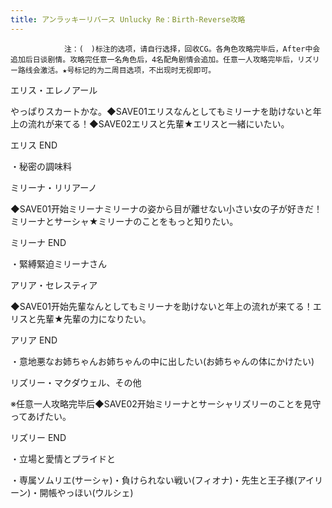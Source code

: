 ```yaml
---
title: アンラッキーリバース Unlucky Re：Birth-Reverse攻略
---
```


                注：(　)标注的选项，请自行选择，回收CG。各角色攻略完毕后，After中会追加后日谈剧情。攻略完任意一名角色后，4名配角剧情会追加。任意一人攻略完毕后，リズリー路线会激活。★号标记的为二周目选项，不出现时无视即可。

エリス・エレノアール

やっぱりスカートかな。◆SAVE01エリスなんとしてもミリーナを助けないと年上の流れが来てる！◆SAVE02エリスと先輩★エリスと一緒にいたい。

エリス END

・秘密の調味料

ミリーナ・リリアーノ

◆SAVE01开始ミリーナミリーナの姿から目が離せない小さい女の子が好きだ！ミリーナとサーシャ★ミリーナのことをもっと知りたい。

ミリーナ END

・緊縛緊迫ミリーナさん

アリア・セレスティア

◆SAVE01开始先輩なんとしてもミリーナを助けないと年上の流れが来てる！エリスと先輩★先輩の力になりたい。

アリア END

・意地悪なお姉ちゃんお姉ちゃんの中に出したい(お姉ちゃんの体にかけたい)

リズリー・マクダウェル、その他

※任意一人攻略完毕后◆SAVE02开始ミリーナとサーシャリズリーのことを見守ってあげたい。

リズリー END

・立場と愛情とプライドと

・専属ソムリエ(サーシャ)・負けられない戦い(フィオナ)・先生と王子様(アイリーン)・開帳やっほい(ウルシェ)
              
